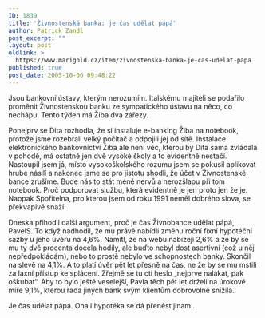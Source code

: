 ```yaml
---
ID: 1839
title: 'Živnostenská banka: je čas udělat pápá'
author: Patrick Zandl
post_excerpt: ""
layout: post
oldlink: >
  https://www.marigold.cz/item/zivnostenska-banka-je-cas-udelat-papa
published: true
post_date: 2005-10-06 09:48:22
---
```

<p>Jsou bankovní ústavy, kterým nerozumím. Italskému majiteli se podařilo proměnit Živnostenskou banku ze sympatického ústavu na něco, co nechápu. Tento týden má Žiba dva zářezy.</p>

<p>Ponejprv se Dita rozhodla, že si instaluje e-banking Žiba na notebook, protože jsme rozebrali velký počítač a odpojili jej od sítě. Instalace elektronického bankovnictví Žiba ale není věc, kterou by Dita sama zvládala v pohodě, má ostatně jen dvě vysoké školy a to evidentně nestačí. Nastoupil jsem já, místo vysokoškolského rozumu jsem se pokusil aplikovat hrubé násilí a nakonec jsme se pro jistotu shodli, že účet v Živnostenské bance zrušíme. Bude nás to stát méně nervů a nerozšlapu při tom notebook. Proč podporovat službu, která evidentně je jen proto jen že je. Naopak Spořitelna, pro kterou jsem od roku 1991 neměl dobrého slova, se překvapivě snaží. </p>

<p>Dneska přihodil další argument, proč je čas Živnobance udělat pápá, PavelS. To když nadhodil, že mu právě nabídli změnu roční fixní hypotéční sazby u jeho úvěru na 4,6%. Namítl, že na webu nabízejí 2,6% a že by se mu ty dvě procenta docela hodily, ale buďto nebyl dost asertivní (což u něj nepředpokládám), nebo to prostě nebylo ve schopnostech banky. Skončil na slevě na 4,1%. A to platí úvěr pět let přesně na čas, ne že by se mu mstili za laxní přístup ke splácení. Zřejmě se tu ctí heslo „nejprve nalákat, pak oškubat“. Aby to bylo ještě veselejší, Pavla těch pět let drželi na úrokové míře 9,1%, kterou řada jiných bank svým klientům dobrovolně snížila.</p>

<p>Je čas udělat pápá. Ona i hypotéka se dá přenést jinam...
</p>
